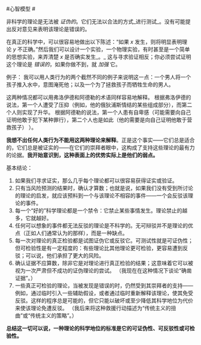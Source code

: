 #心智模型 #

非科学的理论是无法被 _证伪的_。它们无法以合法的方式_进行测试_。没有可能提出反对意见来表明该理论是错误的。


在真正的科学中，可以很容易地做出以下陈述：“如果 _x_ 发生，则将明显表明理论 _y_ 不正确。”然后我们可以设计一个实验，一个物理实验，有时甚至是一个简单的思想实验，来弄清楚 _x_ 是否确实发生_。_ 这与寻求验证相反；你必须尝试证明这个理论是 _错误的_，如果你做不到，就 _加强_ 它。


例子：
我可以用人类行为的两个截然不同的例子来说明这一点：一个男人将一个孩子推入水中，意图淹死他；以及一个为了拯救孩子而牺牲生命的男人。

这两种情况都可以用弗洛伊德和阿德勒的术语同样容易地解释。
根据弗洛伊德的说法，第一个人遭受了压抑（例如，他的俄狄浦斯情结的某些组成部分），而第二个人则实现了升华。
根据阿德勒的说法，第一个人患有自卑感（可能需要向自己证明他敢于犯下某种罪行），第二个人也是如此（他的需要是向自己证明他敢于营救孩子） ）。

**我想不出任何人类行为不能用这两种理论来解释**。正是这个事实——它们总是适合的，它们总是被证实的——在它们的崇拜者眼中，这构成了支持这些理论的最有力的论据。**我开始意识到，这种表面上的优势实际上是他们的弱点。**



基本结论：
1. 如果我们寻求证实，那么几乎每个理论都可以很容易获得证实或验证。
2. 只有当风险预测的结果时，确认才算数；也就是说，如果我们没有受到所讨论的理论的启发，就应该预料到一个与该理论不相容的事件——一个会反驳该理论的事件。
3. 每一个“好的”科学理论都是一个禁令：它禁止某些事情发生。理论禁止的越多，它就越好。
4. 任何可以想象的事件都无法反驳的理论是不科学的。无可辩驳并不是理论的优点（正如人们通常认为的那样），而是一种缺点。
5. 每一次对理论的真正检验都是试图证伪它或反驳它。可测试性就是可证伪性；但可检验性是有一定程度的：有些理论比其他理论更可检验，更容易遭到反驳；可以说，他们承担了更大的风险。
6. 确认证据不应算数，除非它是对理论进行真正检验的结果；这意味着它可以被视为一次严肃但不成功的证伪理论的尝试。 （我现在在这种情况下谈论“确凿证据”。）
7. 一些真正可检验的理论，当被发现是错误的时，仍然受到其崇拜者的支持——例如，通过临时引入一些辅助假设，或者通过临时重新解释该理论，使其免受反驳。这样的程序总是可能的，但它只能以破坏或至少降低其科学地位为代价来使该理论免遭反驳。 （我后来将这种救援行动描述为“传统主义的扭曲”或“传统主义的策略”。）

**总结这一切可以说，一种理论的科学地位的标准是它的可证伪性、可反驳性或可检验性。**